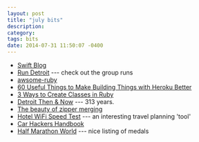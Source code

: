 ```yaml
---
layout: post
title: "july bits"
description:
category:
tags: bits
date: 2014-07-31 11:50:07 -0400
---
```

* [Swift Blog][swift]
* [Run Detroit][run] --- check out the group runs
* [awsome-ruby][ar]
* [60 Useful Things to Make Building Things with Heroku Better][ah]
* [3 Ways to Create Classes in Ruby][rubyClasses]
* [Detroit Then & Now][det] --- 313 years.
* [The beauty of zipper merging][zipper]
* [Hotel WiFi Speed Test][wifi] --- an interesting travel planning 'tool'
* [Car Hackers Handbook][carhh]
* [Half Marathon World][13.1] --- nice listing of medals

[swift]: https://developer.apple.com/swift/blog/
[run]: http://www.run-detroit.com/
[ar]: https://github.com/markets/awesome-ruby "A collection of awesome Ruby libraries, tools, frameworks and software"
[ah]: https://www.expeditedssl.com/pages/the-hot-and-heavy-list-of-heroku-development-resources "awesome heroku?"
[rubyClasses]: http://techblog.thescore.com/2014/07/19/3-ways-to-create-classes-in-ruby/
[det]: http://www.freep.com/interactive/article/20140722/NEWS01/140721003/THEN-NOW-Watch-Detroit-change-before-your-very-eyes
[zipper]: http://arstechnica.com/cars/2014/07/the-beauty-of-zipper-merging-or-why-you-should-drive-ruder/ "why you should drive ruder"
[wifi]: http://www.hotelwifitest.com/
[carhh]: http://opengarages.org/handbook/
[13.1]: http://www.halfmarathonworld.com/
